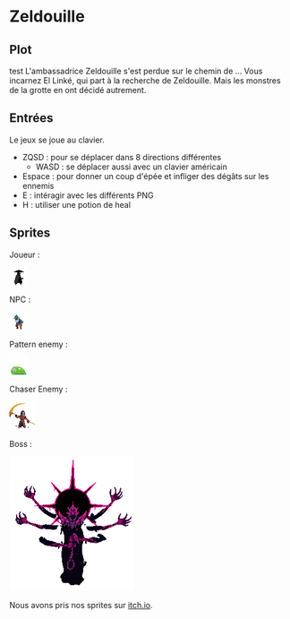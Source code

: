 # Zeldouille

## Plot

test
L'ambassadrice Zeldouille s'est perdue sur le chemin de ... Vous incarnez El Linké, qui part à la recherche de Zeldouille. Mais les monstres de la grotte en ont décidé autrement.

## Entrées
Le jeux se joue au clavier.
* ZQSD : pour se déplacer dans 8 directions différentes
	* WASD : se déplacer aussi avec un clavier américain
* Espace : pour donner un coup d'épée et infliger des dégâts sur les ennemis
* E : intéragir avec les différents PNG
* H : utiliser une potion de heal

## Sprites
Joueur :

![Sprite du joueur](Projet%20Zelda-Like%202D/assets/player/player_for_md.png)

NPC :

![Sprite du marchand](Projet%20Zelda-Like%202D/assets/NPC/merchant.png)

Pattern enemy :

![Sprite du pattern enemy](Projet%20Zelda-Like%202D/assets/enemy/slime/slime_for_md.png)

Chaser Enemy :

![Sprite du chaser enemy](Projet%20Zelda-Like%202D/assets/enemy/necro/necro_for_md.png)

Boss :

![Sprite du boss](Projet%20Zelda-Like%202D/assets/enemy/boss/boss_for_md.png)

Nous avons pris nos sprites sur [itch.io](https://itch.io/).
